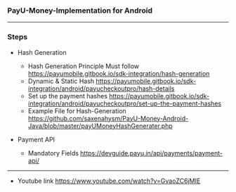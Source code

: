 
### PayU-Money-Implementation for Android
----------
### Steps
- Hash Generation
  - Hash Generation Principle Must follow https://payumobile.gitbook.io/sdk-integration/hash-generation
  - Dynamic & Static Hash https://payumobile.gitbook.io/sdk-integration/android/payucheckoutpro/hash-details
  - Set up the payment hashes https://payumobile.gitbook.io/sdk-integration/android/payucheckoutpro/set-up-the-payment-hashes
  - Example File for Hash-Generation https://github.com/saxenahysm/PayU-Money-Android-Java/blob/master/payUMoneyHashGenerater.php

  
- Payment API 
  - Mandatory Fields https://devguide.payu.in/api/payments/payment-api/
---------
- Youtube link https://www.youtube.com/watch?v=GvaoZC6jMIE

